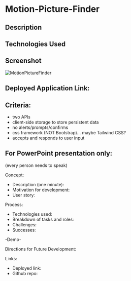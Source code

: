 # Motion-Picture-Finder

## Description 

## Technologies Used

## Screenshot
![MotionPictureFinder]()

## Deployed Application Link: 

## Criteria: 
- two APIs
- client-side storage to store persistent data
- no alerts/prompts/confirms
- css framework (NOT Bootstrap)... maybe Tailwind CSS?
- accepts and responds to user input

## For PowerPoint presentation only: 
(every person needs to speak)

Concept: 
- Description (one minute):
- Motivation for development:
- User story:

Process: 
- Technologies used: 
- Breakdown of tasks and roles: 
- Challenges: 
- Successes:

-Demo-

Directions for Future Development:

Links: 
- Deployed link: 
- Github repo: 
